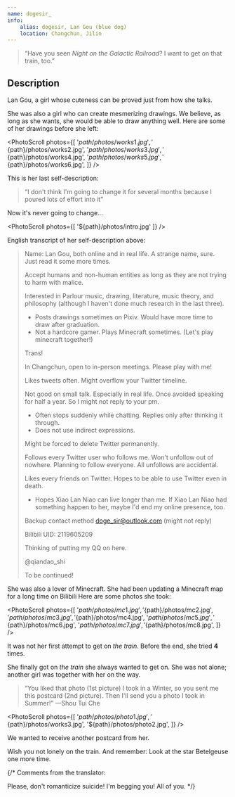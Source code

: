```yaml
---
name: dogesir_
info:
    alias: dogesir, Lan Gou (blue dog)
    location: Changchun, Jilin
---
```


> “Have you seen *Night on the Galactic Railroad*? I want to get on that train, too.”

## Description

Lan Gou, a girl whose cuteness can be proved just from how she talks.

She was also a girl who can create mesmerizing drawings.
We believe, as long as she wants, she would be able to draw anything well.
Here are some of her drawings before she left:

<PhotoScroll photos={[
    '${path}/photos/works1.jpg',
    '${path}/photos/works2.jpg',
    '${path}/photos/works3.jpg',
    '${path}/photos/works4.jpg',
    '${path}/photos/works5.jpg',
    '${path}/photos/works6.jpg',
]} />

This is her last self-description:

> “I don't think I'm going to change it for several months because I poured lots of effort into it”

Now it's never going to change…

<PhotoScroll photos={[ '${path}/photos/intro.jpg' ]} />

English transcript of her self-description above:

> Name: Lan Gou, both online and in real life.
> A strange name, sure. Just read it some more times.
>
> Accept humans and non-human entities as long as they are not trying to harm with malice.
>
> Interested in Parlour music, drawing, literature, music theory, and philosophy (although I haven't done much research in the last three).
>   * Posts drawings sometimes on Pixiv. Would have more time to draw after graduation.
>   * Not a hardcore gamer. Plays Minecraft sometimes. (Let's play minecraft together!)
>
> Trans!
>
> In Changchun, open to in-person meetings.
> Please play with me!
>
> Likes tweets often. Might overflow your Twitter timeline.
>
> Not good on small talk. Especially in real life.
> Once avoided speaking for half a year.
> So I might not reply to your pm.
>   * Often stops suddenly while chatting. Replies only after thinking it through.
>   * Does not use indirect expressions.
>
> Might be forced to delete Twitter permanently.
>
> Follows every Twitter user who follows me. Won't unfollow out of nowhere.
> Planning to follow everyone. All unfollows are accidental.
>
> Likes every friends on Twitter. Hopes to be able to use Twitter even in death.
>   * Hopes Xiao Lan Niao can live longer than me. If Xiao Lan Niao had something happen to her, maybe I'd end my online presence, too.
>
> Backup contact method doge_sir@outlook.com (might not reply)
> 
> Bilibili UID: 2119605209
>
> Thinking of putting my QQ on here.
>
> @qiandao_shi
>
> To be continued!

She was also a lover of Minecraft.
She had been updating a Minecraft map for a long time on Bilibili
Here are some photos she took:

<PhotoScroll photos={[ '${path}/photos/mc1.jpg', '${path}/photos/mc2.jpg', '${path}/photos/mc3.jpg', '${path}/photos/mc4.jpg', '${path}/photos/mc5.jpg', '${path}/photos/mc6.jpg', '${path}/photos/mc7.jpg', '${path}/photos/mc8.jpg', ]} />

It was not her first attempt to get on *the train*.
Before the end, she tried **4** times.

She finally got on *the train* she always wanted to get on.
She was not alone; another girl was together with her on the way.

> “You liked that photo (1st picture) I took in a Winter, so you sent me this postcard (2nd picture). Then I'll send you a photo I took in Summer!” —Shou Tui Che

<PhotoScroll photos={[ '${path}/photos/photo1.jpg', '${path}/photos/works3.jpg', '${path}/photos/photo2.jpg', ]} />

We wanted to receive another postcard from her.

Wish you not lonely on the train. And remember: Look at the star Betelgeuse one more time.

{/*
Comments from the translator:

Please, don&apos;t romanticize suicide&#33; I'm begging you&#33;
All of you.
*/}
